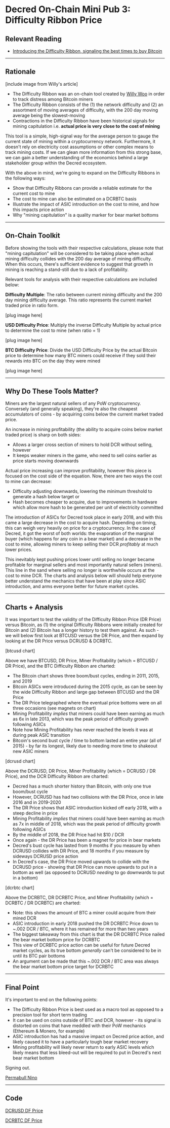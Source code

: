 # Decred On-Chain Mini Pub 3: Difficulty Ribbon Price

## Relevant Reading

- [Introducing the Difficulty Ribbon, signaling the best times to buy Bitcoin](https://woobull.com/introducing-the-difficulty-ribbon-the-best-times-to-buy-bitcoin/)

---
## Rationale

[include image from Willy's article]

- The Difficulty Ribbon was an on-chain tool created by [Willy Woo](https://twitter.com/woonomic) in order to track distress among Bitcoin miners
- The Difficulty Ribbon consists of the (1) the network difficulty and (2) an assortment of moving averages of difficulty, with the 200 day moving average being the slowest-moving
- Contractions in the Difficulty Ribbon have been historical signals for mining capitulation i.e. **actual price is very close to the cost of mining**

This tool is a simple, high-signal way for the average person to gauge the current state of mining within a cryptocurrency network. Furthermore, it doesn't rely on electricity cost assumptions or other complex means to track mining costs. If we can glean more information from this strong base, we can gain a better understanding of the economics behind a large stakeholder group within the Decred ecosystem.

With the above in mind, we're going to expand on the Difficulty Ribbons in the following ways:

- Show that Difficulty Ribbons can provide a reliable estimate for the current cost to mine 
- The cost to mine can also be estimated on a DCRBTC basis
- Illustrate the impact of ASIC introduction on the cost to mine, and how this impacts price action
- Why "mining capitulation" is a quality marker for bear market bottoms

---

## On-Chain Toolkit

Before showing the tools with their respective calculations, please note that "mining capitulation" will be considered to be taking place when actual mining difficulty collides with the 200 day average of mining difficulty. When this occurs, there's sufficient evidence to suggest that growth in mining is reaching a stand-still due to a lack of profitability.

Relevant tools for analysis with their respective calculations are included below:

**Difficulty Multiple**: The ratio between current mining difficulty and the 200 day mining difficulty average. This ratio represents the current market traded price in ratio form.

[plug image here]

**USD Difficulty Price**: Multiply the inverse Difficulty Multiple by actual price to determine the cost to mine (when ratio = 1)

[plug image here]

**BTC Difficulty Price**: Divide the USD Difficulty Price by the actual Bitcoin price to determine how many BTC miners could receive if they sold their rewards into BTC on the day they were mined

[plug image here]

---
## Why Do These Tools Matter?

Miners are the largest natural sellers of any PoW cryptocurrency. Conversely (and generally speaking), they're also the cheapest accumulators of coins - by acquiring coins below the current market traded price.

An increase in mining profitability (the ability to acquire coins below market traded price) is sharp on both sides: 

- Allows a larger cross section of miners to hold DCR without selling, however
- It keeps weaker miners in the game, who need to sell coins earlier as price starts moving downwards

Actual price increasing can improve profitability, however this piece is focused on the cost side of the equation. Now, there are two ways the cost to mine can decrease:

- Difficulty adjusting downwards, lowering the minimum threshold to generate a hash below target or
- Hash becomes cheaper to acquire, due to improvements in hardware which allow more hash to be generated per unit of electricity committed

The introduction of ASICs for Decred took place in early 2018, and with this came a large decrease in the cost to acquire hash. Depending on timing, this can weigh very heavily on price for a cryptocurrency. In the case of Decred, it got the worst of both worlds: the evaporation of the marginal buyer (which happens for any coin in a bear market) and a decrease in the cost to mine, allowing miners to keep selling their DCR *profitably* at much lower prices. 

This inevitably kept pushing prices lower until selling no longer became profitable for marginal sellers and most importantly natural sellers (miners). This line in the sand where selling no longer is worthwhile occurs at the cost to mine DCR. The charts and analysis below will should help everyone better understand the mechanics that have been at play since ASIC introduction, and arms everyone better for future market cycles.

---
## Charts + Analysis

It was important to test the validity of the Difficulty Ribbon Price (DR Price) versus Bitcoin, as (1) the original Difficulty Ribbons were initially created for Bitcoin and (2) Bitcoin has a longer history to test them against. As such - we will below first look at BTCUSD versus the DR Price, and then expand by looking at the DR Price versus DCRUSD & DCRBTC.

[btcusd chart]

Above we have BTCUSD, DR Price, Miner Profitability (which = BTCUSD / DR Price), and the BTC Difficulty Ribbon are charted:

- The Bitcoin chart shows three boom/bust cycles, ending in 2011, 2015, and 2019
- Bitcoin ASICs were introduced during the 2015 cycle, as can be seen by the wide Difficulty Ribbon and large gap between BTCUSD and the DR Price
- The DR Price telegraphed where the eventual price bottoms were on all three occasions (see magnets on chart)
- Mining Profitability *implies* that miners could have been earning as much as 6x in late 2013, which was the peak period of difficulty growth following ASICs
- Note how Mining Profitability has never reached the levels it was at during peak ASIC transition
- Bitcoin's second bust cycle / time to bottom lasted an entire year (all of 2015) - by far its longest, likely due to needing more time to shakeout new ASIC miners

[dcrusd chart]

Above the DCRUSD, DR Price, Miner Profitability (which = DCRUSD / DR Price), and the DCR Difficulty Ribbon are charted:

- Decred has a much shorter history than Bitcoin, with only one true boom/bust cycle
- However, DCRUSD has had two collisions with the DR Price, once in late 2016 and in 2019-2020
- The DR Price shows that ASIC introduction kicked off early 2018, with a steep decline in price
- Mining Profitability *implies* that miners could have been earning as much as 7x in middle of 2018, which was the peak period of difficulty growth following ASICs
- By the middle of 2018, the DR Price had hit $10 / DCR
- Once again - the DR Price has been a magnet for price in bear markets
- Decred's bust cycle has lasted from 9 months if you measure by when DCRUSD collides with DR Price, and 18 months if you measure by sideways DCRUSD price action
- In Decred's case, the DR Price moved upwards to collide with the DCRUSD price - showing that DR Price can move upwards to put in a bottom as well (as opposed to DCRUSD *needing* to go downwards to put in a bottom)

[dcrbtc chart]

Above the DCRBTC, DR DCRBTC Price, and Miner Profitability (which = DCRBTC / DR DCRBTC) are charted:

- Note: this shows the amount of BTC a miner could acquire from their mined DCR
- ASIC introduction in early 2018 pushed the DR DCRBTC Price down to ~.002 DCR / BTC, where it has remained for more than two years
- The biggest takeaway from this chart is that the DR DCRBTC Price nailed the bear market bottom price for DCRBTC
- This view of DCRBTC price action can be useful for future Decred market cycles, as its true bottom *generally* can't be considered to be in until its BTC pair bottoms
- An argument can be made that this ~.002 DCR / BTC area was always the bear market bottom price target for DCRBTC

---
## Final Point

It's important to end on the following points:

- The Difficulty Ribbon Price is best used as a macro tool as opposed to a precision tool for short term trading
- It can be used on coins outside of BTC and DCR, however - its signal is distorted on coins that have meddled with their PoW mechanics (Ethereum & Monero, for example)
- ASIC introduction has had a massive impact on Decred price action, and likely caused it to have a particularly tough bear market recovery
- Mining profitability will likely never return to early ASIC levels which likely means that less bleed-out will be required to put in Decred's next bear market bottom

Signing out.

[Permabull Nino](https://twitter.com/PermabullNino)

---
## Code

[DCRUSD DF Price](https://github.com/permabullnino/nino_on_chain/blob/master/DCR/DCR_CM_2.10%20-%20DIFF%20RIBBONS.py)

[DCRBTC DF Price](https://github.com/permabullnino/nino_on_chain/blob/master/DCR/DCR_CM_2.13%20-%20MINING%20VS%20BTC.py)
